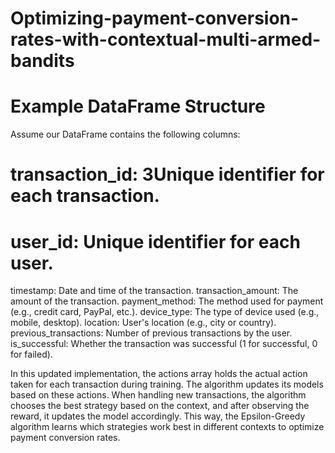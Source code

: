 # Optimizing-payment-conversion-rates-with-contextual-multi-armed-bandits

# Example DataFrame Structure
Assume our DataFrame contains the following columns:

# transaction_id:  3Unique identifier for each transaction. 
# user_id: Unique identifier for each user.
timestamp: Date and time of the transaction.
transaction_amount: The amount of the transaction.
payment_method: The method used for payment (e.g., credit card, PayPal, etc.).
device_type: The type of device used (e.g., mobile, desktop).
location: User's location (e.g., city or country).
previous_transactions: Number of previous transactions by the user.
is_successful: Whether the transaction was successful (1 for successful, 0 for failed).



In this updated implementation, the actions array holds the actual action taken for each transaction during training. The algorithm updates its models based on these actions. When handling new transactions, the algorithm chooses the best strategy based on the context, and after observing the reward, it updates the model accordingly. This way, the Epsilon-Greedy algorithm learns which strategies work best in different contexts to optimize payment conversion rates.


